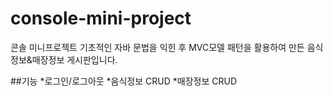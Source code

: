 # console-mini-project
콘솔 미니프로젝트
기초적인 자바 문법을 익힌 후 MVC모델 패턴을 활용하여 만든 음식정보&매장정보 게시판입니다.

##기능
*로그인/로그아웃
*음식정보 CRUD
*매장정보 CRUD

